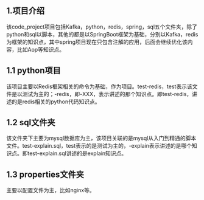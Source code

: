 ## 1.项目介绍
 该code_project项目包括Kafka，python，redis，spring，sql五个文件夹，除了python和sql以脚本，其他的都是以SpringBoot框架为基础，分别以Kafka，redis为框架的知识点，其中spring项目现在只包含注解的应用，后面会继续优化该内容，比如Aop等知识点。

## 1.1 python项目
 该项目主要以Redis框架相关的命令为基础，作为项目。test-redis，test表示该文件是以测试为主的；-redis，即-XXX，表示讲述的那个知识点。即test-redis，讲述的是redis相关的python代码知识点。

## 1.2 sql文件夹
 该文件夹下主要为mysql数据库为主，该项目关联的是mysql从入门到精通的脚本文件。test-explain.sql，test表示的是测试为主的，-explain表示讲述的是哪个知识点。即test-explain.sql讲述的是explain知识点。

## 1.3 properties文件夹
 主要以配置文件为主，比如nginx等。